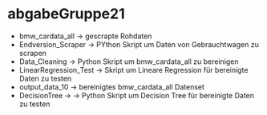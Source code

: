 # abgabeGruppe21
- bmw_cardata_all -> gescrapte Rohdaten
- Endversion_Scraper -> PYthon Skript um Daten von Gebrauchtwagen zu scrapen
- Data_Cleaning -> Python Skript um bmw_cardata_all zu bereinigen
- LinearRegression_Test -> Skript um Lineare Regression für bereinigte Daten zu testen
- output_data_10 -> bereinigtes bmw_cardata_all Datenset
- DecisionTree -> -> Python Skript um Decision Tree für bereinigte Daten zu testen

